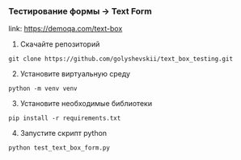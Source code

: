 ### Тестирование формы -> Text Form

link:
https://demoqa.com/text-box

1. Скачайте репозиторий
```
git clone https://github.com/golyshevskii/text_box_testing.git
```
2. Установите виртуальную среду
```
python -m venv venv
```
3. Установите необходимые библиотеки
```
pip install -r requirements.txt
```
4. Запустите скрипт python
```
python test_text_box_form.py
```
